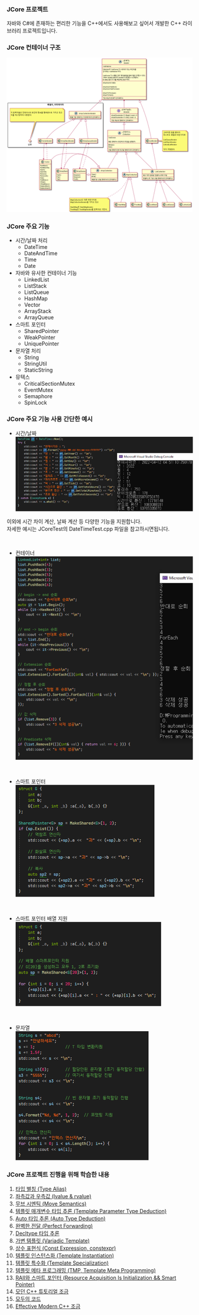 ### JCore 프로젝트
자바와 C#에 존재하는 편리한 기능을 C++에서도 사용해보고 싶어서 개발한 C++ 라이브러리 프로젝트입니다.


### JCore 컨테이너 구조
![ContainerStructure](Images/ContainerStructure.png)

### JCore 주요 기능
 - 시간/날짜 처리
   * DateTime
   * DateAndTime
   * Time
   * Date
 - 자바와 유사한 컨테이너 기능
   * LinkedList
   * ListStack
   * ListQueue
   * HashMap
   * Vector
   * ArrayStack
   * ArrayQueue
 - 스마트 포인터
   * SharedPointer
   * WeakPointer
   * UniquePointer
 - 문자열 처리
   * String
   * StringUtil
   * StaticString
 - 뮤텍스
   * CriticalSectionMutex
   * EventMutex
   * Semaphore
   * SpinLock


### JCore 주요 기능 사용 간단한 예시
 - 시간/날짜  
![DateTime](Images/JCore/DateTime.png)  

이외에 시간 차이 계산, 날짜 계산 등 다양한 기능을 지원합니다.   
자세한 예시는 JCoreTest의 DateTimeTest.cpp 파일을 참고하시면됩니다.

<br>

- 컨테이너  
![LinkedList](Images/JCore/LinkedList.png)
   
<br>

- 스마트 포인터  
![SharedPointer](Images/JCore/SharedPointer.png)

<br>

- 스마트 포인터 배열 지원  
![SharedPointerArray](Images/JCore/SharedPointerArray.png)



<br>

- 문자열  
![String](Images/JCore/String.png)
  


### JCore 프로젝트 진행을 위해 학습한 내용
1. [타입 별칭 (Type Alias)](https://blog.naver.com/wjdeh313/222615121589)
2. [좌측값과 우측값 (lvalue & rvalue)](https://blog.naver.com/wjdeh313/222615121910)
3. [무브 시멘틱 (Move Semantics)](https://blog.naver.com/wjdeh313/222615341416)
4. [템플릿 매개변수 타입 추론 (Template Parameter Type Deduction)](https://blog.naver.com/wjdeh313/222616847683)
5. [Auto 타입 추론 (Auto Type Deduction)](https://blog.naver.com/wjdeh313/222616913687)
6. [완벽한 전달 (Perfect Forwarding)](https://blog.naver.com/wjdeh313/222617856774)
7. [Decltype 타입 추론](https://blog.naver.com/wjdeh313/222618643998)
8. [가변 템플릿 (Variadic Template)](https://blog.naver.com/wjdeh313/222620715563)
9. [상수 표현식 (Const Expression, constexpr)](https://blog.naver.com/wjdeh313/222621831140)
10. [템플릿 인스턴스화 (Template Instantiation)](https://blog.naver.com/wjdeh313/222622599396)
11. [템플릿 특수화 (Template Specialization)](https://blog.naver.com/wjdeh313/222623206660)
12. [템플릿 메타 프로그래밍 (TMP, Template Meta Programming)](https://blog.naver.com/wjdeh313/222623922363)
13. [RAII와 스마트 포인터 (Resource Acquisition Is Initialization && Smart Pointer)](https://blog.naver.com/wjdeh313/222624820932)
14. [모던 C++ 튜토리얼 조금](https://github.com/changkun/modern-cpp-tutorial)
15. [모두의 코드](https://modoocode.com/221#page-heading-1)
16. [Effective Modern C++ 조금](http://ajwmain.iptime.org/programming/book_summary/%5B03%5Deffective_modern_cpp/effective_modern_cpp.html)